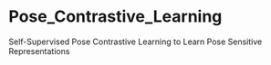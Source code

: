 # Pose_Contrastive_Learning
Self-Supervised Pose Contrastive Learning to Learn Pose Sensitive Representations
